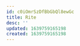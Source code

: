 ```yaml
---
id: c0iOmrSzDfBbGbQl8ewGc
title: Rite
desc: ''
updated: 1639759165198
created: 1639759165198
---
```


